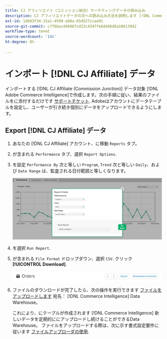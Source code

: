 ```yaml
---
title: CJ アフィリエイト（コミッション結合）マーケティングデータの読み込み
description: CJ アフィリエイトデータの次への読み込み方法を説明します [!DNL Commerce Intelligence].L Commerce Intelligence].
exl-id: 1db83f34-15a1-4599-ab0a-65d527ccae01
source-git-commit: c7f6bacd49487cd13c4347fe6dd46d6a10613942
workflow-type: tm+mt
source-wordcount: '141'
ht-degree: 0%

---
```


# インポート [!DNL CJ Affiliate] データ

インポートする [!DNL CJ Affiliate (Commission Junction)] データ対象 [!DNL Adobe Commerce Intelligence]で作成します。次の手順に従い、結果のファイルをに添付するだけです [サポートチケット](https://experienceleague.adobe.com/docs/commerce-knowledge-base/kb/troubleshooting/miscellaneous/mbi-service-policies.html). Adobeはアカウントにデータテーブルを設定し、ユーザーが引き続き個別にデータをアップロードできるようにします。

## Export [!DNL CJ Affiliate] データ

1. あなたの [!DNL CJ Affiliate] アカウント、に移動 `Reports` タブ。

1. が含まれる `Performance` タブ、選択 `Report Options`.

1. を設定 `Performance By` 次と等しい `Program`, `Trend` 次と等しい `Daily`、および `Date Range` は、監査される日付範囲と等しくなります。

   ![export-cj-affiliate-data](../../../assets/export-cj-affiliate-data-1.png)<!--{:.zoom}-->

1. を選択 `Run Report`.

1. が含まれる `File Format` ドロップダウン、選択 `CSV`.  クリック **[!UICONTROL Download]**.

   ![cj アフィリエイトデータのエクスポート](../../../assets/export-an-individual-order-2.jpg)<!--{:.zoom}-->

1. ファイルのダウンロードが完了したら、次の操作を実行できます [ファイルをアップロードします](../connecting-data/using-file-uploader.md) 宛先： [!DNL Commerce Intelligence] Data Warehouse。

   これにより、にテーブルが作成されます [!DNL Commerce Intelligence] 新しいデータを定期的ににアップロードし続けることができるData Warehouse。 ファイルをアップロードする際は、次に示す書式設定要件に従います [ファイルアップローダの使用](../connecting-data/using-file-uploader.md).
